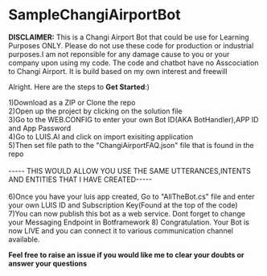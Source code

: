 # SampleChangiAirportBot
<b>DISCLAIMER:</b>
This is a Changi Airport Bot that could be use for Learning Purposes ONLY. 
Please do not use these code for production or industrial purposes.I am not reponsible for any damage cause to you or your company upon using my code.
The code and chatbot have no Asscociation to Changi Airport. It is build based on my own interest and freewill

Alright. Here are the steps to <b>Get Started</b>:)

1)Download as a ZIP or Clone the repo<br />
2)Open up the project by clicking on the solution file<br />
3)Go to the WEB.CONFIG to enter your own Bot ID(AKA BotHandler),APP ID and App Password<br />
4)Go to LUIS.AI and click on import exisiting application<br />
5)Then set file path to the "ChangiAirportFAQ.json" file that is found in the repo<br /><br />
----- THIS WOULD ALLOW YOU USE THE SAME UTTERANCES,INTENTS AND ENTITIES THAT I HAVE CREATED-----<br /><br />
6)Once you have your luis app created, Go to "AllTheBot.cs" file and enter your own LUIS ID and Subscription Key(Found at the top of the code)<br />
7)You can now publish this bot as a web service. Dont forget to change your Messaging Endpoint in Botframework
8) Congratulation. Your Bot is now LIVE and you can connect it to various communication channel available.

<b>Feel free to raise an issue if you would like me to clear your doubts or answer your questions</b>






